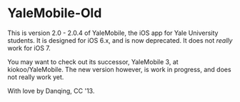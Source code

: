 YaleMobile-Old
==============

This is version 2.0 - 2.0.4 of YaleMobile, the iOS app for Yale University students. It is designed for iOS 6.x, and is now deprecated. It does not *really* work for iOS 7.

You may want to check out its successor, YaleMobile 3, at kiokoo/YaleMobile. The new version however, is work in progress, and does not really work yet.

With love by Danqing, CC '13.
